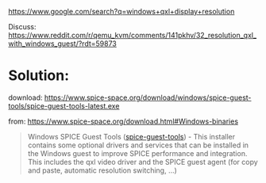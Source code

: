 https://www.google.com/search?q=windows+qxl+display+resolution

Discuss:
https://www.reddit.com/r/qemu_kvm/comments/141pkhv/32_resolution_qxl_with_windows_guest/?rdt=59873 

# Solution:
download: https://www.spice-space.org/download/windows/spice-guest-tools/spice-guest-tools-latest.exe

from: https://www.spice-space.org/download.html#Windows-binaries
>Windows SPICE Guest Tools ([spice-guest-tools](https://www.spice-space.org/download/windows/spice-guest-tools/spice-guest-tools-latest.exe)) - This installer contains some optional drivers and services that can be installed in the Windows guest to improve SPICE performance and integration. This includes the qxl video driver and the SPICE guest agent (for copy and paste, automatic resolution switching, ...)
